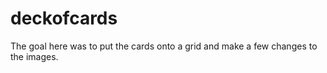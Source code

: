deckofcards
===========
The goal here was to put the cards onto a grid and make a few changes to the images.